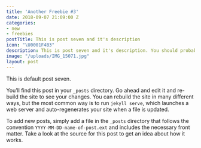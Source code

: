 ```yaml
---
title: 'Another Freebie #3'
date: 2018-09-07 21:09:00 Z
categories:
- new
- freebies
postTitle: This is post seven and it's description
icon: "\U0001F4B3"
description: This is post seven and it's description. You should probably delete this.
image: "/uploads/IMG_15071.jpg"
layout: post
---
```


This is default post seven.

You’ll find this post in your `_posts` directory. Go ahead and edit it and re-build the site to see your changes. You can rebuild the site in many different ways, but the most common way is to run `jekyll serve`, which launches a web server and auto-regenerates your site when a file is updated.

To add new posts, simply add a file in the `_posts` directory that follows the convention `YYYY-MM-DD-name-of-post.ext` and includes the necessary front matter. Take a look at the source for this post to get an idea about how it works.
